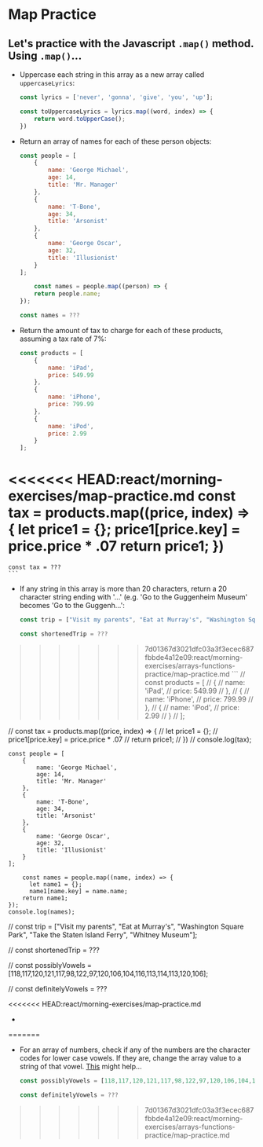 # Map Practice

## Let's practice with the Javascript `.map()` method. Using `.map()`...

* Uppercase each string in this array as a new array called `uppercaseLyrics`: 
	
	```javascript
	const lyrics = ['never', 'gonna', 'give', 'you', 'up'];

	const toUppercaseLyrics = lyrics.map((word, index) => {
		return word.toUpperCase();
	})
	```
	
* Return an array of names for each of these person objects: 

	```javascript
	const people = [
		{
			name: 'George Michael',
			age: 14,
			title: 'Mr. Manager'
		},
		{
			name: 'T-Bone',
			age: 34,
			title: 'Arsonist'
		},
		{
			name: 'George Oscar',
			age: 32,
			title: 'Illusionist'
		}
	];

		const names = people.map((person) => {
		return people.name;
	});

	const names = ???
	```
	
* Return the amount of tax to charge for each of these products, assuming a tax rate of 7%: 
	
	```javascript
	const products = [
		{
			name: 'iPad',
			price: 549.99
		},
		{
			name: 'iPhone',
			price: 799.99
		},
		{
			name: 'iPod',
			price: 2.99
		}
	];

<<<<<<< HEAD:react/morning-exercises/map-practice.md
	const tax = products.map((price, index) => {
	  let price1 = {};
	  price1[price.key] = price.price * .07
	  return price1;
	})
=======
	const tax = ???
	```	
	
* If any string in this array is more than 20 characters, return a 20 character string ending with '...' (e.g. 'Go to the Guggenheim Museum' becomes 'Go to the Guggenh...': 
	
	```javascript
	const trip = ["Visit my parents", "Eat at Murray's", "Washington Square Park", "Take the Staten Island Ferry", "Whitney Museum"];
	
	const shortenedTrip = ???

>>>>>>> 7d01367d3021dfc03a3f3ecec687fbbde4a12e09:react/morning-exercises/arrays-functions-practice/map-practice.md
	```
	// const products = [
// 		{
// 			name: 'iPad',
// 			price: 549.99
// 		},
// 		{
// 			name: 'iPhone',
// 			price: 799.99
// 		},
// 		{
// 			name: 'iPod',
// 			price: 2.99
// 		}
// 	];

// 	const tax = products.map((price, index) => {
// 	  let price1 = {};
// 	  price1[price.key] = price.price * .07
// 	  return price1;
// 	})
// console.log(tax);	

	const people = [
		{
			name: 'George Michael',
			age: 14,
			title: 'Mr. Manager'
		},
		{
			name: 'T-Bone',
			age: 34,
			title: 'Arsonist'
		},
		{
			name: 'George Oscar',
			age: 32,
			title: 'Illusionist'
		}
	];

		const names = people.map((name, index) => {
		  let name1 = {};
		  name1[name.key] = name.name;
		return name1;
	});
	console.log(names);
	
// 	 const trip = ["Visit my parents", "Eat at Murray's", "Washington Square Park", "Take the Staten Island Ferry", "Whitney Museum"];
 
// const shortenedTrip = ???
 
// const possiblyVowels = [118,117,120,121,117,98,122,97,120,106,104,116,113,114,113,120,106];
 
// const definitelyVowels = ???
	
<<<<<<< HEAD:react/morning-exercises/map-practice.md



* 	
=======
* For an array of numbers, check if any of the numbers are the character codes for lower case vowels. If they are, change the array value to a string of that vowel. [This](https://developer.mozilla.org/en-US/docs/Web/JavaScript/Reference/Global_Objects/String/fromCharCode) might help...

	```javascript
	const possiblyVowels = [118,117,120,121,117,98,122,97,120,106,104,116,113,114,113,120,106];
	
	const definitelyVowels = ???
	```

	
	
>>>>>>> 7d01367d3021dfc03a3f3ecec687fbbde4a12e09:react/morning-exercises/arrays-functions-practice/map-practice.md
